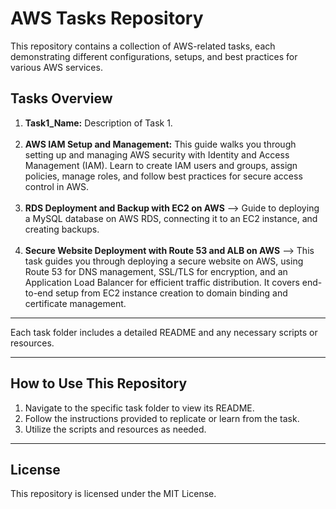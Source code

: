 # AWS Tasks Repository

This repository contains a collection of AWS-related tasks, each demonstrating different configurations, setups, and best practices for various AWS services.

## Tasks Overview

1. **Task1_Name:** Description of Task 1.<br><br>
2. **AWS IAM Setup and Management:** This guide walks you through setting up and managing AWS security with Identity and Access Management (IAM). Learn to create IAM users and groups, assign policies, manage roles, and follow best practices for secure access control in AWS.<br><br>
3. **RDS Deployment and Backup with EC2 on AWS** --> Guide to deploying a MySQL database on AWS RDS, connecting it to an EC2 instance, and creating backups.<br><br>
4. **Secure Website Deployment with Route 53 and ALB on AWS** --> This task guides you through deploying a secure website on AWS, using Route 53 for DNS management, SSL/TLS for encryption, and an Application Load Balancer for efficient traffic distribution. It covers end-to-end setup from EC2 instance creation to domain binding and certificate management.

---

Each task folder includes a detailed README and any necessary scripts or resources.

---

## How to Use This Repository

1. Navigate to the specific task folder to view its README.
2. Follow the instructions provided to replicate or learn from the task.
3. Utilize the scripts and resources as needed.

---

## License

This repository is licensed under the MIT License.
